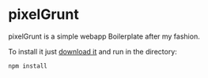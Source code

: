 pixelGrunt
==========

pixelGrunt is a simple webapp Boilerplate after my fashion.

To install it just [download it](https://github.com/pixelkritzel/pixelGrunt/archive/master.zip) and run in the directory:

````
npm install
````

